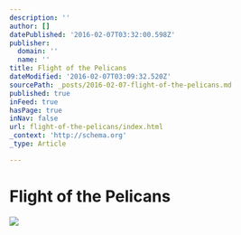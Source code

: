 ```yaml
---
description: ''
author: []
datePublished: '2016-02-07T03:32:00.598Z'
publisher:
  domain: ''
  name: ''
title: Flight of the Pelicans
dateModified: '2016-02-07T03:09:32.520Z'
sourcePath: _posts/2016-02-07-flight-of-the-pelicans.md
published: true
inFeed: true
hasPage: true
inNav: false
url: flight-of-the-pelicans/index.html
_context: 'http://schema.org'
_type: Article

---
```

# Flight of the Pelicans
![](https://the-grid-user-content.s3-us-west-2.amazonaws.com/b99dbb5d-3337-4669-970e-51bb8d2c22fc.png)